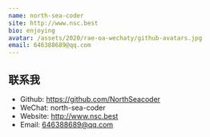 ```yaml
---
name: north-sea-coder
site: http://www.nsc.best
bio: enjoying
avatar: /assets/2020/rae-oa-wechaty/github-avatars.jpg
email: 646388689@qq.com
---
```


## 联系我

- Github: <https://github.com/NorthSeacoder>
- WeChat: north-sea-coder
- Website: <http://www.nsc.best>
- Email: <646388689@qq.com>
